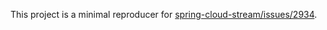 This project is a minimal reproducer for
[spring-cloud-stream/issues/2934](https://github.com/spring-cloud/spring-cloud-stream/issues/2934).
